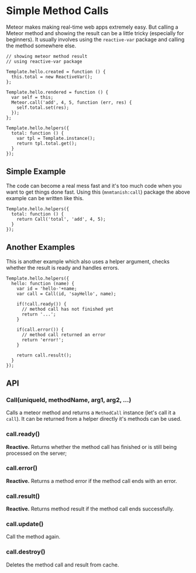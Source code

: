 # Simple Method Calls

Meteor makes making real-time web apps extremely easy. But calling a Meteor method and showing the result can be a little tricky (especially for beginners). It usually involves using the `reactive-var` package and calling the method somewhere else.

```
// showing meteor method result
// using reactive-var package

Template.hello.created = function () {
  this.total = new ReactiveVar();
};

Template.hello.rendered = function () {
  var self = this;
  Meteor.call('add', 4, 5, function (err, res) {
    self.total.set(res);
  });
};

Template.hello.helpers({
  total: function () {
    var tpl = Template.instance();
    return tpl.total.get();
  }
});
```

## Simple Example

The code can become a real mess fast and it's too much code when you want to get things done fast. Using this (`mnmtanish:call`) package the above example can be written like this.

```
Template.hello.helpers({
  total: function () {
    return Call('total', 'add', 4, 5);
  }
});
```

## Another Examples

This is another example which also uses a helper argument, checks whether the result is ready and handles errors.

```
Template.hello.helpers({
  hello: function (name) {
    var id = 'hello-'+name;
    var call = Call(id, 'sayHello', name);

    if(!call.ready()) {
      // method call has not finished yet
      return '...';
    }
    
    if(call.error()) {
      // method call returned an error
      return 'error!';
    }
    
    return call.result();
  }
});
```

## API

### Call(uniqueId, methodName, arg1, arg2, ...)

Calls a meteor method and returns a `MethodCall` instance (let's call it a `call`). It can be returned from a helper directly it's methods can be used.

### call.ready()

**Reactive.** Returns whether the method call has finished or is still being processed on the server;

### call.error()

**Reactive.** Returns a method error if the method call ends with an error.

### call.result()

**Reactive.** Returns method result if the method call ends successfully.

### call.update()

Call the method again.

### call.destroy()

Deletes the method call and result from cache.
